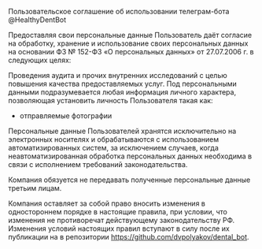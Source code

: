 Пользовательское соглашение об использовании телеграм-бота @HealthyDentBot

Предоставляя свои персональные данные Пользователь даёт согласие на обработку, хранение и использование своих персональных данных на основании ФЗ № 152-ФЗ «О персональных данных» от 27.07.2006 г. в следующих целях:

Проведения аудита и прочих внутренних исследований с целью повышения качества предоставляемых услуг.
Под персональными данными подразумевается любая информация личного характера, позволяющая установить личность Пользователя такая как:

- отправляемые фотографии

Персональные данные Пользователей хранятся исключительно на электронных носителях и обрабатываются с использованием автоматизированных систем, за исключением случаев, когда неавтоматизированная обработка персональных данных необходима в связи с исполнением требований законодательства.

Компания обязуется не передавать полученные персональные данные третьим лицам.

Компания оставляет за собой право вносить изменения в одностороннем порядке в настоящие правила, при условии, что изменения не противоречат действующему законодательству РФ. Изменения условий настоящих правил вступают в силу после их публикации на в репозитории https://github.com/dvpolyakov/dental_bot.
